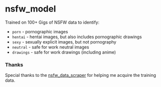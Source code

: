 # nsfw_model

Trained on 100+ Gigs of NSFW data to identify:
- `porn` - pornographic images
- `hentai` - hentai images, but also includes pornographic drawings
- `sexy` - sexually explicit images, but not pornography
- `neutral` - safe for work neutral images
- `drawings` - safe for work drawings (including anime)


### Thanks
Special thanks to the [nsfw_data_scraper](https://github.com/GantMan/nsfw_data_scrapper) for helping me acquire the training data.
